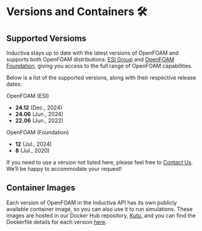 # Versions and Containers 🛠️

## Supported Versioms
Inductiva stays up to date with the latest versions of OpenFOAM and supports both OpenFOAM distributions: [ESI Group](https://www.openfoam.com/about-esi-opencfd) and [OpenFOAM Foundation](https://openfoam.org/), giving you access to the full range of OpenFOAM capabilities.

Below is a list of the supported versions, along with their respective release dates:

OpenFOAM (ESI)
- **24.12** (Dec., 2024)
- **24.06** (Jun., 2024)
- **22.06** (Jun., 2022)

OpenFOAM (Foundation)
- **12** (Jul., 2024)
- **8** (Jul., 2020)

If you need to use a version not listed here, please feel free to [Contact Us](mailto:support@inductiva.ai).
We’ll be happy to accommodate your request!

## Container Images
Each version of OpenFOAM in the Inductiva API has its own publicly available container image, 
so you can also use it to run simulations. These images are hosted in our Docker Hub repository, 
[Kutu](https://hub.docker.com/r/inductiva/kutu/tags?name=openfoam), and you can find the 
Dockerfile details for each version [here](https://github.com/inductiva/kutu/tree/main/simulators/openfoam).